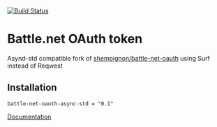 [![Build Status](https://travis-ci.org/nerothos/battle-net-oauth-async-std.svg?branch=master)](https://travis-ci.org/nerothos/battle-net-oauth-async-std)

Battle.net OAuth token
===

Asynd-std compatible fork of [shempignon/battle-net-oauth](https://github.com/shempignon/battle-net-oauth) using Surf instead of Reqwest

Installation
---

```
battle-net-oauth-async-std = "0.1"
```

[Documentation](https://docs.rs/battle-net-oauth-async-std/)
